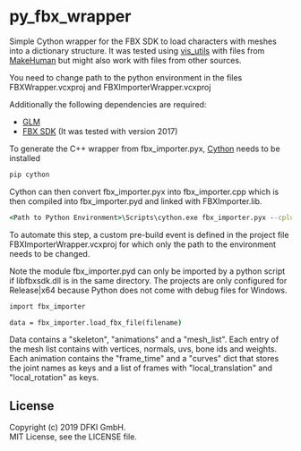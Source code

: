 # py_fbx_wrapper
Simple Cython wrapper for the FBX SDK to load characters with meshes into a dictionary structure. It was tested using [vis_utils](https://github.com/eherr/vis_utils) with files from [MakeHuman](http://www.makehumancommunity.org/) but might also work with files from other sources.

You need to change path to the python environment in the files FBXWrapper.vcxproj and FBXImporterWrapper.vcxproj 

Additionally the following dependencies are required:
- [GLM](https://glm.g-truc.net/0.9.9/index.html)
- [FBX SDK](https://www.autodesk.com/developer-network/platform-technologies/fbx-sdk-2020-0) (It was tested with version 2017)

To generate the C++ wrapper from fbx_importer.pyx, [Cython](https://cython.org/) needs to be installed 
```bat
pip cython
```

Cython can then convert fbx_importer.pyx into fbx_importer.cpp which is then compiled into fbx_importer.pyd and linked with FBXImporter.lib.
```bat
<Path to Python Environment>\Scripts\cython.exe fbx_importer.pyx --cplus
```

To automate this step, a custom pre-build event is defined in the project file FBXImporterWrapper.vcxproj for which only the path to the environment needs to be changed.

Note the module fbx_importer.pyd can only be imported by a python script if libfbxsdk.dll is in the same directory. The projects are only configured for Release|x64 because Python does not come with debug files for Windows.

```bat
import fbx_importer

data = fbx_importer.load_fbx_file(filename)

```
Data contains a "skeleton", "animations" and a "mesh_list". Each entry of the mesh list contains with vertices, normals, uvs, bone ids and weights. Each animation contains the "frame_time" and a "curves" dict that stores the joint names as keys and a list of frames with "local_translation" and "local_rotation" as keys.
 
## License
Copyright (c) 2019 DFKI GmbH.  
MIT License, see the LICENSE file.  